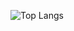 ![Top Langs](https://github-readme-stats.vercel.app/api/top-langs/?username=myusername&theme=tokyonight)
